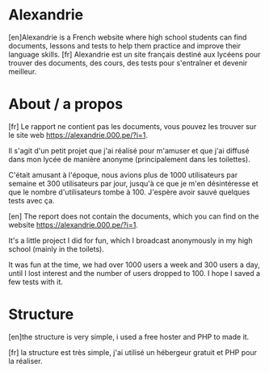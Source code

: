 # Alexandrie
[en]Alexandrie is a French website where high school students can find documents, lessons and tests to help them practice and improve their language skills.
[fr] Alexandrie est un site français destiné aux lycéens pour trouver des documents, des cours, des tests pour s'entraîner et devenir meilleur.

# About / a propos
[fr] Le rapport ne contient pas les documents, vous pouvez les trouver sur le site web https://alexandrie.000.pe/?i=1.

Il s'agit d'un petit projet que j'ai réalisé pour m'amuser et que j'ai diffusé dans mon lycée de manière anonyme (principalement dans les toilettes).

C'était amusant à l'époque, nous avions plus de 1000 utilisateurs par semaine et 300 utilisateurs par jour, jusqu'à ce que je m'en désintéresse et que le nombre d'utilisateurs tombe à 100.
J'espère avoir sauvé quelques tests avec ça.



[en] The report does not contain the documents, which you can find on the website https://alexandrie.000.pe/?i=1.

It's a little project I did for fun, which I broadcast anonymously in my high school (mainly in the toilets).

It was fun at the time, we had over 1000 users a week and 300 users a day, until I lost interest and the number of users dropped to 100.
I hope I saved a few tests with it.

# Structure
[en]the structure is very simple, i used a free hoster and PHP to made it.


[fr] la structure est très simple, j'ai utilisé un hébergeur gratuit et PHP pour la réaliser.
